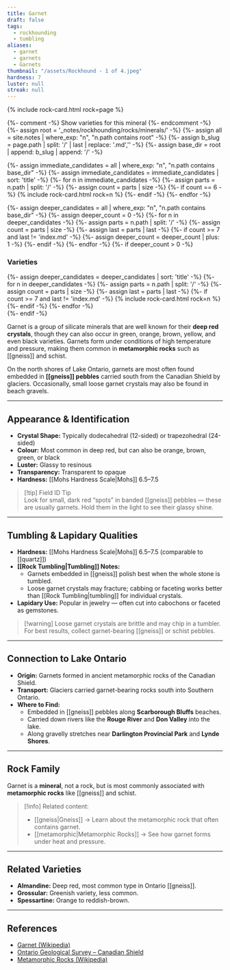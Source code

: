 ```yaml
---
title: Garnet
draft: false
tags:
  - rockhounding
  - tumbling
aliases:
  - garnet
  - garnets
  - Garnets
thumbnail: "/assets/Rockhound - 1 of 4.jpeg"
hardness: 7
luster: null
streak: null
---
```

{% include rock-card.html rock=page %}

{%- comment -%} Show varieties for this mineral {%- endcomment -%}
{%- assign root = '_notes/rockhounding/rocks/minerals/' -%}
{%- assign all = site.notes | where_exp: "n", "n.path contains root" -%}
{%- assign b_slug = page.path | split: '/' | last | replace: '.md','' -%}
{%- assign base_dir = root | append: b_slug | append: '/' -%}

<div class="rock-card-grid">
  {%- assign immediate_candidates = all | where_exp: "n", "n.path contains base_dir" -%}
  {%- assign immediate_candidates = immediate_candidates | sort: 'title' -%}
  {%- for n in immediate_candidates -%}
    {%- assign parts = n.path | split: '/' -%}
    {%- assign count = parts | size -%}
    {%- if count == 6 -%}
      {% include rock-card.html rock=n %}
    {%- endif -%}
  {%- endfor -%}
</div>

{%- assign deeper_candidates = all | where_exp: "n", "n.path contains base_dir" -%}
{%- assign deeper_count = 0 -%}
{%- for n in deeper_candidates -%}
  {%- assign parts = n.path | split: '/' -%}
  {%- assign count = parts | size -%}
  {%- assign last = parts | last -%}
  {%- if count >= 7 and last != 'index.md' -%}
    {%- assign deeper_count = deeper_count | plus: 1 -%}
  {%- endif -%}
{%- endfor -%}
{%- if deeper_count > 0 -%}
  <h3>Varieties</h3>
  <div class="rock-card-grid">
    {%- assign deeper_candidates = deeper_candidates | sort: 'title' -%}
    {%- for n in deeper_candidates -%}
      {%- assign parts = n.path | split: '/' -%}
      {%- assign count = parts | size -%}
      {%- assign last = parts | last -%}
      {%- if count >= 7 and last != 'index.md' -%}
        {% include rock-card.html rock=n %}
      {%- endif -%}
    {%- endfor -%}
  </div>
{%- endif -%}

Garnet is a group of silicate minerals that are well known for their **deep red crystals**, though they can also occur in green, orange, brown, yellow, and even black varieties. Garnets form under conditions of high temperature and pressure, making them common in **metamorphic rocks** such as [[gneiss]] and schist.  

On the north shores of Lake Ontario, garnets are most often found embedded in **[[gneiss]] pebbles** carried south from the Canadian Shield by glaciers. Occasionally, small loose garnet crystals may also be found in beach gravels.

---

## Appearance & Identification
- **Crystal Shape:** Typically dodecahedral (12-sided) or trapezohedral (24-sided) 
- **Colour:** Most common in deep red, but can also be orange, brown, green, or black  
- **Luster:** Glassy to resinous  
- **Transparency:** Transparent to opaque  
- **Hardness:** [[Mohs Hardness Scale|Mohs]] 6.5–7.5  

> [!tip] Field ID Tip  
> Look for small, dark red “spots” in banded [[gneiss]] pebbles — these are usually garnets. Hold them in the light to see their glassy shine.  

---

## Tumbling & Lapidary Qualities
- **Hardness:** [[Mohs Hardness Scale|Mohs]] 6.5–7.5 (comparable to [[quartz]])  
- **[[Rock Tumbling|Tumbling]] Notes:**  
  - Garnets embedded in [[gneiss]] polish best when the whole stone is tumbled.  
  - Loose garnet crystals may fracture; cabbing or faceting works better than [[Rock Tumbling|tumbling]] for individual crystals.  
- **Lapidary Use:** Popular in jewelry — often cut into cabochons or faceted as gemstones.  

> [!warning] Loose garnet crystals are brittle and may chip in a tumbler. For best results, collect garnet-bearing [[gneiss]] or schist pebbles.  

---

## Connection to Lake Ontario
- **Origin:** Garnets formed in ancient metamorphic rocks of the Canadian Shield.  
- **Transport:** Glaciers carried garnet-bearing rocks south into Southern Ontario.  
- **Where to Find:**  
  - Embedded in [[gneiss]] pebbles along **Scarborough Bluffs** beaches.  
  - Carried down rivers like the **Rouge River** and **Don Valley** into the lake.  
  - Along gravelly stretches near **Darlington Provincial Park** and **Lynde Shores**.  

---

## Rock Family
Garnet is a **mineral**, not a rock, but is most commonly associated with **metamorphic rocks** like [[gneiss]] and schist.  

> [!info] Related content:  
> - [[gneiss|Gneiss]] → Learn about the metamorphic rock that often contains garnet.  
> - [[metamorphic|Metamorphic Rocks]] → See how garnet forms under heat and pressure.  

---

## Related Varieties
- **Almandine:** Deep red, most common type in Ontario [[gneiss]].  
- **Grossular:** Greenish variety, less common.  
- **Spessartine:** Orange to reddish-brown.  

---

## References
- [Garnet (Wikipedia)](https://en.wikipedia.org/wiki/Garnet)  
- [Ontario Geological Survey – Canadian Shield](https://www.ontario.ca/page/geology-ontario)  
- [Metamorphic Rocks (Wikipedia)](https://en.wikipedia.org/wiki/Metamorphic_rock)  
